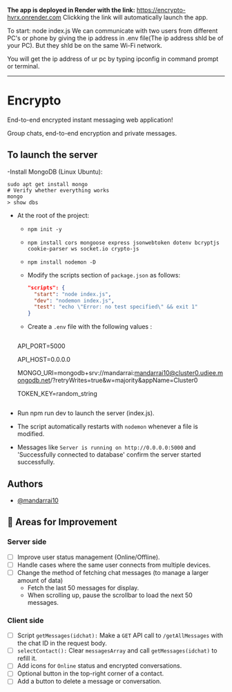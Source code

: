 **The app is deployed in Render with the link:** https://encrypto-hvrx.onrender.com
Clickking the link will automatically launch the app.



To start: node index.js
We can communicate with two users from different PC's or phone by giving the ip address in .env file(The ip address shld be of your PC).
But they shld be on the same Wi-Fi network.

You will get the ip address of ur pc by typing ipconfig in command prompt or terminal.

--------------------------------

# Encrypto

End-to-end encrypted instant messaging web application!

Group chats, end-to-end encryption and private messages.

## To launch the server

-Install MongoDB (Linux Ubuntu):

```shell
sudo apt get install mongo
# Verify whether everything works
mongo
> show dbs
```

- At the root of the project:

  - `npm init -y`
  - `npm install cors mongoose express jsonwebtoken dotenv bcryptjs cookie-parser ws socket.io crypto-js`
  - `npm install nodemon -D`
  - Modify the scripts section of `package.json` as follows:

    ```json
    "scripts": {
      "start": "node index.js",
      "dev": "nodemon index.js",
      "test": "echo \"Error: no test specified\" && exit 1"
    }
    ```

  - Create a `.env` file with the following values :

    ```env
   API_PORT=5000

   API_HOST=0.0.0.0

   MONGO_URI=mongodb+srv://mandarrai:mandarrai10@cluster0.udiee.mongodb.net/?retryWrites=true&w=majority&appName=Cluster0

   TOKEN_KEY=random_string
    ```

- Run npm run dev to launch the server (index.js).
- The script automatically restarts with `nodemon` whenever a file is modified.
- Messages like `Server is running on http://0.0.0.0:5000` and 'Successfully connected to database' confirm the server started successfully.

## Authors

- [@mandarrai10](https://github.com/mandarrai10)

## 🚧 Areas for Improvement

### Server side

- [ ] Improve user status management (Online/Offline).
- [ ] Handle cases where the same user connects from multiple devices.
- [ ] Change the method of fetching chat messages (to manage a larger amount of data)
  - Fetch the last 50 messages for display.
  - When scrolling up, pause the scrollbar to load the next 50 messages.

### Client side

- [ ] Script `getMessages(idchat):` Make a `GET` API call to `/getAllMessages` with the chat ID in the request body.
- [ ] `selectContact():` Clear `messagesArray` and call `getMessages(idchat)` to refill it.
- [ ] Add icons for `Online` status and encrypted conversations.
- [ ] Optional button in the top-right corner of a contact.
- [ ] Add a button to delete a message or conversation.
